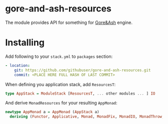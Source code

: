 gore-and-ash-resources
==================

The module provides API for something for [Gore&Ash](https://github.com/Teaspot-Studio/gore-and-ash) engine.

Installing
==========

Add following to your `stack.yml` to `packages` section:
```yaml
- location:
    git: https://github.com/githubuser/gore-and-ash-resources.git
    commit: <PLACE HERE FULL HASH OF LAST COMMIT> 
```

When defining you application stack, add `ResourcesT`:
``` haskell
type AppStack = ModuleStack [ResourcesT, ... other modules ... ] IO
```

And derive `MonadResources` for your resulting `AppMonad`:
``` haskell
newtype AppMonad a = AppMonad (AppStack a)
  deriving (Functor, Applicative, Monad, MonadFix, MonadIO, MonadThrow, MonadCatch, MonadResources)
```
